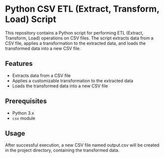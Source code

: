 # Python CSV ETL (Extract, Transform, Load) Script
This repository contains a Python script for performing ETL (Extract, Transform, Load) operations on CSV files. The script extracts data from a CSV file, applies a transformation to the extracted data, and loads the transformed data into a new CSV file.

## Features
- Extracts data from a CSV file
- Applies a customizable transformation to the extracted data
- Loads the transformed data into a new CSV file

## Prerequisites

- Python 3.x
- `csv` module

## Usage
After successful execution, a new CSV file named output.csv will be created in the project directory, containing the transformed data.
